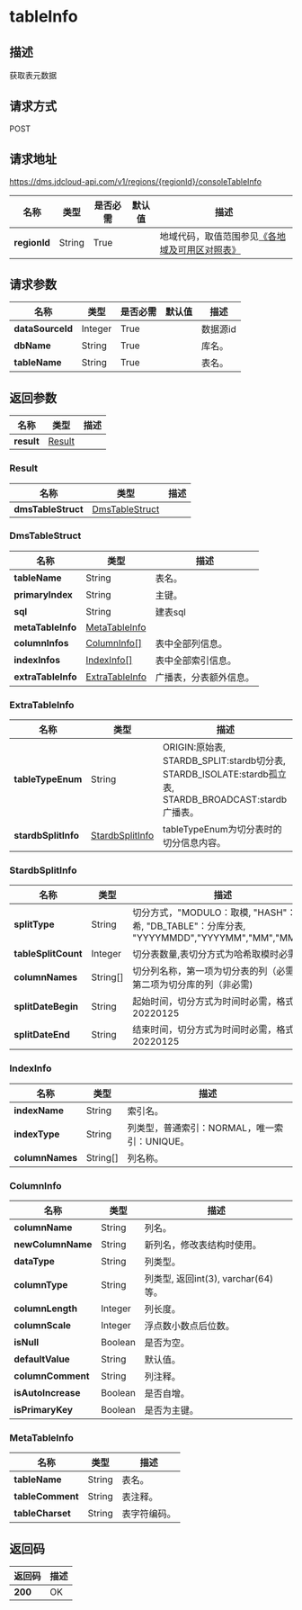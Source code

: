 # tableInfo


## 描述
获取表元数据

## 请求方式
POST

## 请求地址
https://dms.jdcloud-api.com/v1/regions/{regionId}/consoleTableInfo

|名称|类型|是否必需|默认值|描述|
|---|---|---|---|---|
|**regionId**|String|True| |地域代码，取值范围参见[《各地域及可用区对照表》](../Enum-Definitions/Regions-AZ.md)|

## 请求参数
|名称|类型|是否必需|默认值|描述|
|---|---|---|---|---|
|**dataSourceId**|Integer|True| |数据源id|
|**dbName**|String|True| |库名。|
|**tableName**|String|True| |表名。|


## 返回参数
|名称|类型|描述|
|---|---|---|
|**result**|[Result](#result)| |

### <div id="Result">Result</div>
|名称|类型|描述|
|---|---|---|
|**dmsTableStruct**|[DmsTableStruct](#dmstablestruct)| |
### <div id="DmsTableStruct">DmsTableStruct</div>
|名称|类型|描述|
|---|---|---|
|**tableName**|String|表名。|
|**primaryIndex**|String|主键。|
|**sql**|String|建表sql|
|**metaTableInfo**|[MetaTableInfo](#metatableinfo)| |
|**columnInfos**|[ColumnInfo[]](#columninfo)|表中全部列信息。|
|**indexInfos**|[IndexInfo[]](#indexinfo)|表中全部索引信息。|
|**extraTableInfo**|[ExtraTableInfo](#extratableinfo)|广播表，分表额外信息。|
### <div id="ExtraTableInfo">ExtraTableInfo</div>
|名称|类型|描述|
|---|---|---|
|**tableTypeEnum**|String|ORIGIN:原始表, STARDB_SPLIT:stardb切分表, STARDB_ISOLATE:stardb孤立表, STARDB_BROADCAST:stardb广播表。|
|**stardbSplitInfo**|[StardbSplitInfo](#stardbsplitinfo)|tableTypeEnum为切分表时的切分信息内容。|
### <div id="StardbSplitInfo">StardbSplitInfo</div>
|名称|类型|描述|
|---|---|---|
|**splitType**|String|切分方式，"MODULO：取模, "HASH"：哈希, "DB_TABLE"：分库分表, "YYYYMMDD","YYYYMM","MM","MMDD"|
|**tableSplitCount**|Integer|切分表数量,表切分方式为哈希取模时必需|
|**columnNames**|String[]|切分列名称，第一项为切分表的列（必需），第二项为切分库的列（非必需)|
|**splitDateBegin**|String|起始时间，切分方式为时间时必需，格式为20220125|
|**splitDateEnd**|String|结束时间，切分方式为时间时必需，格式为20220125|
### <div id="IndexInfo">IndexInfo</div>
|名称|类型|描述|
|---|---|---|
|**indexName**|String|索引名。|
|**indexType**|String|列类型，普通索引：NORMAL，唯一索引：UNIQUE。|
|**columnNames**|String[]|列名称。|
### <div id="ColumnInfo">ColumnInfo</div>
|名称|类型|描述|
|---|---|---|
|**columnName**|String|列名。|
|**newColumnName**|String|新列名，修改表结构时使用。|
|**dataType**|String|列类型。|
|**columnType**|String|列类型, 返回int(3), varchar(64)等。|
|**columnLength**|Integer|列长度。|
|**columnScale**|Integer|浮点数小数点后位数。|
|**isNull**|Boolean|是否为空。|
|**defaultValue**|String|默认值。|
|**columnComment**|String|列注释。|
|**isAutoIncrease**|Boolean|是否自增。|
|**isPrimaryKey**|Boolean|是否为主键。|
### <div id="MetaTableInfo">MetaTableInfo</div>
|名称|类型|描述|
|---|---|---|
|**tableName**|String|表名。|
|**tableComment**|String|表注释。|
|**tableCharset**|String|表字符编码。|

## 返回码
|返回码|描述|
|---|---|
|**200**|OK|
